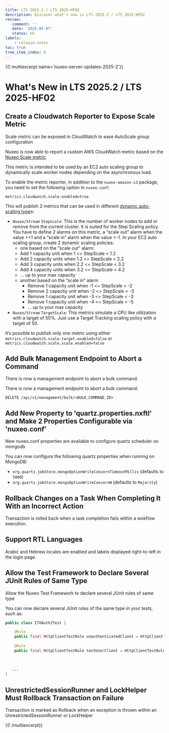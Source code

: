 ```yaml
---
title: LTS 2025.2 / LTS 2025-HF02
description: Discover what's new in LTS 2025.2 / LTS 2025-HF02
review:
   comment: ''
   date: '2025-05-07'
   status: ok
labels:
    - release-notes
toc: true
tree_item_index: 0
---
```


{{! multiexcerpt name='nuxeo-server-updates-2025-2'}}
# What's New in LTS 2025.2 / LTS 2025-HF02

## Create a Cloudwatch Reporter to Expose Scale Metric

Scale metric can be exposed in CloudWatch to ease AutoScale group configuration

Nuxeo is now able to report a custom AWS CloudWatch metric based on the [Nuxeo Scale metric](https://doc.nuxeo.com/nxdoc/2021/metrics/#nuxeo-scaling-metrics).

This metric is intended to be used by an EC2 auto scaling group to dynamically scale worker nodes depending on the asynchronous load.

To enable the metric reporter, in addition to the `nuxeo-amazon-s3` package, you need to set the following option in `nuxeo.conf`:

```
metrics.cloudwatch.scale.enabled=true
```

This will publish 2 metrics that can be used in different [dynamic auto-scaling type](https://urldefense.com/v3/__https://docs.aws.amazon.com/autoscaling/ec2/userguide/as-scale-based-on-demand.html__;)s:

- `Nuxeo/Stream` `StepScale`: This is the number of worker nodes to add or remove from the current cluster. It is suited for the Step Scaling policy. 
  You have to define 2 alarms on this metric, a “scale out” alarm when the value >=1 and a “scale in” alarm when the value <-1. 
  In your EC2 auto scaling group, create 2 dynamic scaling policies:
  -  one based on the “scale out” alarm:
    - Add 1 capacity unit when 1 <= StepScale < 1.2
    - Add 2 capacity units when 1.2 <= StepScale < 2.2
    - Add 3 capacity units when 2.2 <= StepScale < 3.2
    - Add 4 capacity units when 3.2 <= StepScale < 4.2
    - … up to your max capacity
  - another based on the “scale in” alarm
    - Remove 1 capacity unit when -1 <= StepScale < -2
    - Remove 2 capacity unit when -2 <= StepScale < -3
    - Remove 1 capacity unit when -3 <= StepScale < -3
    - Remove 1 capacity unit when -4 <= StepScale < -5
    - … up to your max capacity
- `Nuxeo/Stream` `TargetScale`: This metrics simulate a CPU like utilization with a target of 50%. Just use a Target Tracking scaling policy with a target of 50.

It’s possible to publish only one metric using either `metrics.cloudwatch.scale.target.enabled=false` or `metrics.cloudwatch.scale.scale.enabled=false`

## Add Bulk Management Endpoint to Abort a Command

There is now a management endpoint to abort a bulk command.

There is now a management endpoint to abort a bulk command:

```
DELETE /api/v1/management/bulk/<BULK_COMMAND_ID>
```

## Add New Property to 'quartz.properties.nxftl' and Make 2 Properties Configurable via 'nuxeo.conf'

New nuxeo.conf properties are available to configure quartz scheduler on mongodb

You can now configure the following quartz properties when running on MongoDB:

- `org.quartz.jobStore.mongoOptionWriteConcernTimeoutMillis` (defaults to `5000`)
- `org.quartz.jobStore.mongoOptionWriteConcernW` (defaults  to `Majority`)

## Rollback Changes on a Task When Completing It With an Incorrect Action

Transaction is rolled back when a task completion fails within a wokflow execution.

## Support RTL Languages

Arabic and Hebrew locales are enabled and labels displayed right-to-left in the login page.

## Allow the Test Framework to Declare Several JUnit Rules of Same Type

Allow the Nuxeo Test Framework to declare several JUnit rules of same type

You can now declare several JUnit rules of the same type in your tests, such as:

```java
public class ITOAuth2Test {

    @Rule
    public final HttpClientTestRule unauthenticatedClient = HttpClientTestRule.builder().build();
    
    @Rule
    public final HttpClientTestRule testUserClient = HttpClientTestRule.builder()
                                                                       .credentials(TEST_USERNAME, TEST_PASSWORD)
                                                                       .build();
                                                                       
   ...
}
```

## UnrestrictedSessionRunner and LockHelper Must Rollback Transaction on Failure

Transaction is marked as Rollback when an exception is thrown within an UnrestrictedSessionRunner or LockHelper


{{! /multiexcerpt}}
